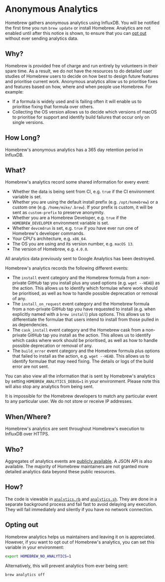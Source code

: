 # Anonymous Analytics

Homebrew gathers anonymous analytics using InfluxDB. You will be notified the first time you run `brew update` or install Homebrew. Analytics are not enabled until after this notice is shown, to ensure that you can [opt out](Analytics.md#opting-out) without ever sending analytics data.

## Why?

Homebrew is provided free of charge and run entirely by volunteers in their spare time. As a result, we do not have the resources to do detailed user studies of Homebrew users to decide on how best to design future features and prioritise current work. Anonymous analytics allow us to prioritise fixes and features based on how, where and when people use Homebrew. For example:

- If a formula is widely used and is failing often it will enable us to prioritise fixing that formula over others.
- Collecting the OS version allows us to decide which versions of macOS to prioritise for support and identify build failures that occur only on single versions.

## How Long?

Homebrew's anonymous analytics has a 365 day retention period in InfluxDB.

## What?

Homebrew's analytics record some shared information for every event:

- Whether the data is being sent from CI, e.g. `true` if the CI environment variable is set.
- Whether you are using the default install prefix (e.g. `/opt/homebrew`) or a custom one (e.g. `/home/mike/.brew`). If your prefix is custom, it will be sent as `custom-prefix` to preserve anonymity.
- Whether you are a Homebrew Developer, e.g. `true` if the `HOMEBREW_DEVELOPER` environment variable is set.
- Whether `devcmdrun` is set, e.g. `true` if you have ever run one of Homebrew's developer commands.
- Your CPU's architecture, e.g. `x86_64`.
- The OS you are using and its version number, e.g. `macOS 13`.
- The version of Homebrew, e.g. `4.0.0`.

All analytics data previously sent to Google Analytics has been destroyed.

Homebrew's analytics records the following different events:

- The `install` event category and the Homebrew formula from a non-private GitHub tap you install plus any used options (e.g. `wget --HEAD`) as the action. This allows us to identify which formulae where work should be prioritised, as well as how to handle possible deprecation or removal of any.
- The `install_on_request` event category and the Homebrew formula from a non-private GitHub tap you have requested to install (e.g. when explicitly named with a `brew install`) plus options. This allows us to differentiate the formulae that users intend to install from those pulled in as dependencies.
- The `cask_install` event category and the Homebrew cask from a non-private GitHub tap you install as the action. This allows us to identify which casks where work should be prioritised, as well as how to handle possible deprecation or removal of any.
- The `build_error` event category and the Homebrew formula plus options that failed to install as the action, e.g. `wget --HEAD`. This allows us to identify formulae that may need fixing. The details or logs of the build error are not sent.

You can also view all the information that is sent by Homebrew's analytics by setting `HOMEBREW_ANALYTICS_DEBUG=1` in your environment. Please note this will also stop any analytics from being sent.

It is impossible for the Homebrew developers to match any particular event to any particular user. We do not store or receive IP addresses.

## When/Where?

Homebrew's analytics are sent throughout Homebrew's execution to InfluxDB over HTTPS.

## Who?

Aggregates of analytics events are [publicly available](https://formulae.brew.sh/analytics/). A JSON API is also available. The majority of Homebrew maintainers are not granted more detailed analytics data beyond these public resources.

## How?

The code is viewable in [`analytics.rb`](https://github.com/Homebrew/brew/blob/HEAD/Library/Homebrew/utils/analytics.rb) and [`analytics.sh`](https://github.com/Homebrew/brew/blob/HEAD/Library/Homebrew/utils/analytics.sh). They are done in a separate background process and fail fast to avoid delaying any execution. They will fail immediately and silently if you have no network connection.

## Opting out

Homebrew analytics helps us maintainers and leaving it on is appreciated. However, if you want to opt out of Homebrew's analytics, you can set this variable in your environment:

```sh
export HOMEBREW_NO_ANALYTICS=1
```

Alternatively, this will prevent analytics from ever being sent:

```sh
brew analytics off
```
